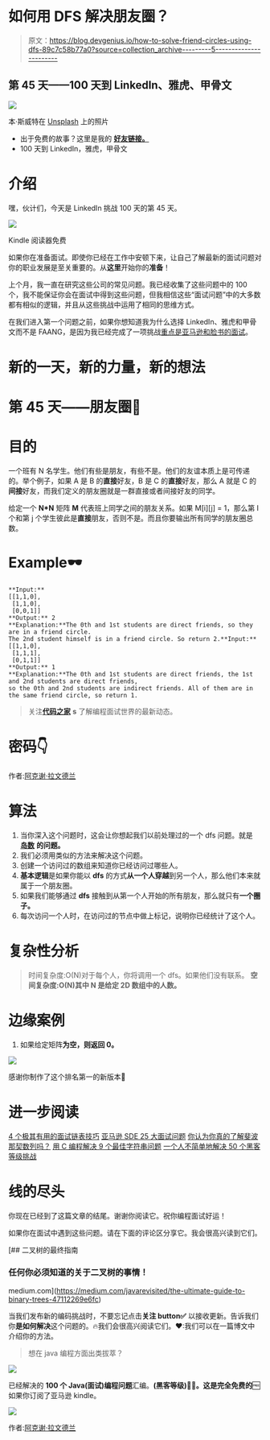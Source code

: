 # 如何用 DFS 解决朋友圈？

> 原文：<https://blog.devgenius.io/how-to-solve-friend-circles-using-dfs-89c7c58b77a0?source=collection_archive---------5----------------------->

## 第 45 天——100 天到 LinkedIn、雅虎、甲骨文

![](img/2590976f04889383fbf9fad36b5a335d.png)

本·斯威特在 [Unsplash](https://unsplash.com/s/photos/circle?utm_source=unsplash&utm_medium=referral&utm_content=creditCopyText) 上的照片

*   出于免费的故事？这里是我的 [**好友链接。**](https://medium.com/@akshay_ravindran/89c7c58b77a0?source=friends_link&sk=42216b2c4bccd52a496088cb6be2108d)
*   100 天到 LinkedIn，雅虎，甲骨文

# 介绍

嘿，伙计们，今天是 LinkedIn 挑战 100 天的第 45 天。

[![](img/5717f22d4f252dc4852215f164d1c376.png)](https://amzn.to/3fLILh7)

Kindle 阅读器免费

如果你在准备面试。即使你已经在工作中安顿下来，让自己了解最新的面试问题对你的职业发展是至关重要的。从**这里**开始你的**准备**！

上个月，我一直在研究这些公司的常见问题。我已经收集了这些问题中的 100 个，我不能保证你会在面试中得到这些问题，但我相信这些“面试问题”中的大多数都有相似的逻辑，并且从这些挑战中运用了相同的思维方式。

在我们进入第一个问题之前，如果你想知道我为什么选择 LinkedIn、雅虎和甲骨文而不是 FAANG，是因为我已经完成了一项挑战[重点是亚马逊和脸书的面试](https://medium.com/javarevisited/100-days-to-amazon-day-1-b9e07228f079)。

# 新的一天，新的力量，新的想法

# 第 45 天——朋友圈🏁

# 目的

一个班有 N 名学生。他们有些是朋友，有些不是。他们的友谊本质上是可传递的。举个例子，如果 A 是 B 的**直接**好友，B 是 C 的**直接**好友，那么 A 就是 C 的**间接**好友，而我们定义的朋友圈就是一群直接或者间接好友的同学。

给定一个 **N*N** 矩阵 **M** 代表班上同学之间的朋友关系。如果 M[i][j] = 1，那么第 I 个和第 j 个学生彼此是**直接**朋友，否则不是。而且你要输出所有同学的朋友圈总数。

# Example🕶

```
**Input:** 
[[1,1,0],
 [1,1,0],
 [0,0,1]]
**Output:** 2
**Explanation:**The 0th and 1st students are direct friends, so they are in a friend circle. 
The 2nd student himself is in a friend circle. So return 2.**Input:** 
[[1,1,0],
 [1,1,1],
 [0,1,1]]
**Output:** 1
**Explanation:**The 0th and 1st students are direct friends, the 1st and 2nd students are direct friends, 
so the 0th and 2nd students are indirect friends. All of them are in the same friend circle, so return 1.
```

> 关注[**代码之家**](https://medium.com/@akshay_ravindran) **s** 了解编程面试世界的最新动态。

# 密码👇

作者:[阿克谢·拉文德兰](https://www.linkedin.com/in/akshay-ravindran-096)

# 算法

1.  当你深入这个问题时，这会让你想起我们以前处理过的一个 dfs 问题。就是 [**岛数**](https://medium.com/javarevisited/day-33-number-of-islands-80ecd0490fe3) **的问题。**
2.  我们必须用类似的方法来解决这个问题。
3.  创建一个访问过的数组来知道你已经访问过哪些人。
4.  **基本逻辑**是如果你能以 **dfs** 的方式**从一个人穿越**到另一个人，那么他们本来就属于一个朋友圈。
5.  如果我们能够通过 **dfs** 接触到从第一个人开始的所有朋友，那么就只有**一个圈子。**
6.  每次访问一个人时，在访问过的节点中做上标记，说明你已经统计了这个人。

# 复杂性分析

> 时间复杂度:O(N)对于每个人，你将调用一个 dfs。如果他们没有联系。
> **空间复杂度:O(N)其中 N 是给定 2D 数组中的人数。**

# 边缘案例

1.  如果给定矩阵**为空，则返回 0。**

[![](img/ef1fa9bd510e414dce52745663cf74a2.png)](https://amzn.to/3eZbTS9)

感谢你制作了这个排名第一的新版本🖤

# 进一步阅读

[4 个极其有用的面试链表技巧](https://medium.com/javarevisited/4-incredibly-useful-linked-list-tips-for-interview-79d80a29f8fc?source=your_stories_page---------------------------)
[亚马逊 SDE 25 大面试问题](https://medium.com/javarevisited/top-25-amazon-sde-interview-questions-cfe0ef70ba9e?source=your_stories_page---------------------------)
[你认为你真的了解斐波那契数列吗？](https://medium.com/javarevisited/are-you-making-these-fibonacci-number-mistakes-5e3cbedd367e?source=your_stories_page---------------------------)
[用 C 编程解决 9 个最佳字符串问题](https://medium.com/@akshay_ravindran/9-best-strings-problem-solved-using-c-5e2a1d373fc2?source=your_stories_page---------------------------)
[一个人不简单地解决 50 个黑客等级挑战](https://medium.com/javarevisited/top-50-coding-challenges-in-hacker-rank-3d79c181528?source=your_stories_page---------------------------)

# 线的尽头

你现在已经到了这篇文章的结尾。谢谢你阅读它。祝你编程面试好运！

如果你在面试中遇到这些问题。请在下面的评论区分享它。我会很高兴读到它们。

[](https://medium.com/javarevisited/the-ultimate-guide-to-binary-trees-47112269e6fc) [## 二叉树的最终指南

### 任何你必须知道的关于二叉树的事情！

medium.com](https://medium.com/javarevisited/the-ultimate-guide-to-binary-trees-47112269e6fc) 

当我们发布新的编码挑战时，不要忘记点击**关注 button✅** 以接收更新。告诉我们你**是如何解决**这个问题的。🔥我们会很高兴阅读它们。❤:我们可以在一篇博文中介绍你的方法。

> 想在 java 编程方面出类拔萃？

[![](img/b2cb79e739ccbe5267e12198cf85fbe3.png)](https://www.amazon.in/Solved-Programming-Challenges-Coding-Interviews-ebook/dp/B07S5K4Z32/ref=sr_1_1?keywords=100%20best%20solved%20programming%20challenges&qid=1563392111&s=gateway&sr=8-1&source=post_page---------------------------)

已经解决的 **100 个 Java(面试)编程问题**汇编。**(黑客等级)🐱‍💻。**这是完全**免费的**🆓如果你订阅了亚马逊 kindle。

![](img/ceab82d2eddf08386084956ab2306f3b.png)

作者:[阿克谢·拉文德兰](https://www.linkedin.com/in/akshay-ravindran-096)